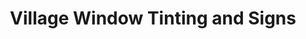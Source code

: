 ---
title: "Village Window Tinting and Signs"
url: /leesburg/village-window-tinting-and-signs/
shop: shop
---